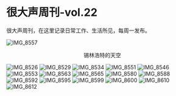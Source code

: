# 很大声周刊-vol.22
很大声周刊，在这里记录日常工作、生活所见，每周一发布。

![IMG_8557](https://user-images.githubusercontent.com/20842136/135745797-ec5f0181-29e6-463b-bf1e-53fc3444c31b.jpeg)
<p align="center">锡林浩特的天空</p>

![IMG_8526](https://user-images.githubusercontent.com/20842136/135747579-e5742aee-11ab-44ee-99b9-0d5f97247ee3.jpeg)
![IMG_8529](https://user-images.githubusercontent.com/20842136/135747510-4746f667-2d60-4e9c-9c67-6001d7050969.jpeg)
![IMG_8534](https://user-images.githubusercontent.com/20842136/135747506-9020e98c-8521-488b-954a-cfd15f45014f.jpeg)
![IMG_8551](https://user-images.githubusercontent.com/20842136/135747511-7f25a98b-2c6a-4af9-8d94-40f0ed0cd426.jpeg)
![IMG_8546](https://user-images.githubusercontent.com/20842136/135747502-b1354338-b35f-4f3b-bedd-dbd03f4e8465.jpeg)
![IMG_8553](https://user-images.githubusercontent.com/20842136/135747512-3404a627-a309-48d8-93c8-5d1dd19ecd61.jpeg)
![IMG_8563](https://user-images.githubusercontent.com/20842136/135747517-8134ace9-af6b-4a91-b990-eefa482bc9d4.jpeg)
![IMG_8565](https://user-images.githubusercontent.com/20842136/135747521-6a5026a7-d492-4fd4-a12c-58cef723dded.jpeg)
![IMG_8580](https://user-images.githubusercontent.com/20842136/135747515-78ac15b9-5e55-4aea-8cac-e721971b3440.jpeg)
![IMG_8588](https://user-images.githubusercontent.com/20842136/135839655-6ae8416e-a6a7-4eaf-919a-466e53a7ee62.jpeg)
![IMG_8592](https://user-images.githubusercontent.com/20842136/135747701-c9a0f84a-c876-461e-95b7-14ec48599b72.jpeg)
![IMG_8595](https://user-images.githubusercontent.com/20842136/135839357-1a86ec3e-b3e7-4f5b-add8-070d8200dfc4.jpeg)
![IMG_8599](https://user-images.githubusercontent.com/20842136/135747526-67995580-20e7-4389-b126-b4e73c2c3d5f.jpeg)
![IMG_8600](https://user-images.githubusercontent.com/20842136/135747529-ea1b6cf6-a422-4daf-b027-c5b56652bebb.jpeg)
![IMG_8610](https://user-images.githubusercontent.com/20842136/135839362-1d67c04d-4804-4e5f-afb1-ae0012e40a7e.jpeg)
![IMG_8612](https://user-images.githubusercontent.com/20842136/135839542-3f0457c8-de71-4557-9214-7519f97ea8a9.jpeg)
